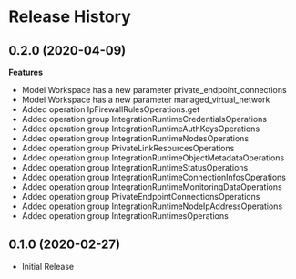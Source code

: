# Release History

## 0.2.0 (2020-04-09)

**Features**

  - Model Workspace has a new parameter private_endpoint_connections
  - Model Workspace has a new parameter managed_virtual_network
  - Added operation IpFirewallRulesOperations.get
  - Added operation group IntegrationRuntimeCredentialsOperations
  - Added operation group IntegrationRuntimeAuthKeysOperations
  - Added operation group IntegrationRuntimeNodesOperations
  - Added operation group PrivateLinkResourcesOperations
  - Added operation group IntegrationRuntimeObjectMetadataOperations
  - Added operation group IntegrationRuntimeStatusOperations
  - Added operation group IntegrationRuntimeConnectionInfosOperations
  - Added operation group IntegrationRuntimeMonitoringDataOperations
  - Added operation group PrivateEndpointConnectionsOperations
  - Added operation group IntegrationRuntimeNodeIpAddressOperations
  - Added operation group IntegrationRuntimesOperations

## 0.1.0 (2020-02-27)

* Initial Release
